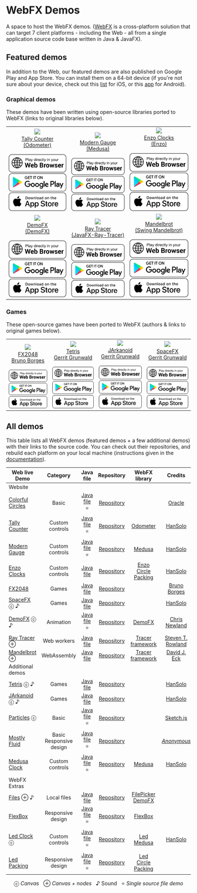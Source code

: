 # WebFX Demos

A space to host the WebFX demos. ([WebFX][webfx-repo] is a cross-platform solution that can target 7 client platforms - including the Web - all from a single application source code base written in Java & JavaFX).

## Featured demos

In addition to the Web, our featured demos are also published on Google Play and App Store. You can install them on a 64-bit device (if you're not sure about your device, check out this [list](https://iosref.com/ram-processor) for iOS, or this [app](https://play.google.com/store/apps/details?id=com.danielpolish.a64bitchecker&hl=en&gl=US) for Android). 

### Graphical demos

These demos have been written using open-source libraries ported to WebFX (links to original libraries below).

<div align="center">
<table>
<tr>

<td align="center" valign="bottom">
    <a href="https://tallycounter.webfx.dev">
        <img src="https://webfx-demos.github.io/webfx-demos-videos/TallyCounter.webp"/><br/>
        Tally Counter<br/><a href="https://github.com/HanSolo/odometer">(Odometer)</a><br/><br/>
        <picture>
          <source media="(prefers-color-scheme: dark)" srcset="browser-play-dark.svg"/>
          <img src="browser-play.svg"/>
        </picture>
    </a><br/>
    <a href="https://play.google.com/store/apps/details?id=dev.webfx.demo.tallycounter">
        <picture>
          <source media="(prefers-color-scheme: dark)" srcset="google-play-dark.svg"/>
          <img src="google-play.svg"/>
        </picture>
    </a>
    <a>
        <picture>
          <source media="(prefers-color-scheme: dark)" srcset="app-store-dark.svg"/>
          <img src="app-store.svg"/>
        </picture>
    </a>
</td>

<td align="center" valign="bottom">
    <a href="https://moderngauge.webfx.dev">
        <img src="https://webfx-demos.github.io/webfx-demos-videos/ModernGauge.webp"/><br/>
        Modern Gauge<br/><a href="https://github.com/HanSolo/Medusa">(Medusa)</a><br/><br/>
        <picture>
          <source media="(prefers-color-scheme: dark)" srcset="browser-play-dark.svg"/>
          <img src="browser-play.svg"/>
        </picture>
    </a><br/>
    <a href="https://play.google.com/store/apps/details?id=dev.webfx.demo.moderngauge">
        <picture>
          <source media="(prefers-color-scheme: dark)" srcset="google-play-dark.svg"/>
          <img src="google-play.svg"/>
        </picture>
    </a>
    <a>
        <picture>
          <source media="(prefers-color-scheme: dark)" srcset="app-store-dark.svg"/>
          <img src="app-store.svg"/>
        </picture>
    </a>
</td>

<td align="center" valign="bottom">
    <a href="https://enzoclocks.webfx.dev">
        <img src="https://webfx-demos.github.io/webfx-demos-videos/EnzoClocks.webp"/><br/>
        Enzo Clocks<br/><a href="https://bitbucket.org/hansolo/enzo/src/master/">(Enzo)</a><br/><br/>
        <picture>
          <source media="(prefers-color-scheme: dark)" srcset="browser-play-dark.svg"/>
          <img src="browser-play.svg"/>
        </picture>
    </a><br/>
    <a href="https://play.google.com/store/apps/details?id=dev.webfx.demo.enzoclocks">
        <picture>
          <source media="(prefers-color-scheme: dark)" srcset="google-play-dark.svg"/>
          <img src="google-play.svg"/>
        </picture>
    </a>
    <a>
        <picture>
          <source media="(prefers-color-scheme: dark)" srcset="app-store-dark.svg"/>
          <img src="app-store.svg"/>
        </picture>
    </a>
</td>

</tr>
<tr>

<td align="center" valign="bottom">
    <a href="https://demofx.webfx.dev">
        <img src="https://webfx-demos.github.io/webfx-demos-videos/DemoFX.webp"/><br/>
        DemoFX<br/><a href="https://github.com/chriswhocodes/DemoFX">(DemoFX)</a><br/><br/>
        <picture>
          <source media="(prefers-color-scheme: dark)" srcset="browser-play-dark.svg"/>
          <img src="browser-play.svg"/>
        </picture>
    </a><br/>
    <a href="https://play.google.com/store/apps/details?id=dev.webfx.demo.demofx">
        <picture>
          <source media="(prefers-color-scheme: dark)" srcset="google-play-dark.svg"/>
          <img src="google-play.svg"/>
        </picture>
    </a>
    <a>
        <picture>
          <source media="(prefers-color-scheme: dark)" srcset="app-store-dark.svg"/>
          <img src="app-store.svg"/>
        </picture>
    </a>
</td>

<td align="center" valign="bottom">
    <a href="https://raytracer.webfx.dev">
        <img src="https://webfx-demos.github.io/webfx-demos-videos/RayTracer.webp"/><br/>
        Ray Tracer<br/><a href="https://github.com/steventrowland/JavaFX-Ray-Tracer">
(JavaFX-Ray-Tracer)</a><br/><br/>
        <picture>
          <source media="(prefers-color-scheme: dark)" srcset="browser-play-dark.svg"/>
          <img src="browser-play.svg"/>
        </picture>
    </a><br/>
    <a href="https://play.google.com/store/apps/details?id=dev.webfx.demo.raytracer">
        <picture>
          <source media="(prefers-color-scheme: dark)" srcset="google-play-dark.svg"/>
          <img src="google-play.svg"/>
        </picture>
    </a>
    <a>
        <picture>
          <source media="(prefers-color-scheme: dark)" srcset="app-store-dark.svg"/>
          <img src="app-store.svg"/>
        </picture>
    </a>
</td>

<td align="center" valign="bottom">
    <a href="https://mandelbrot.webfx.dev">
        <img src="https://webfx-demos.github.io/webfx-demos-videos/Mandelbrot.webp"/><br/>
        Mandelbrot<br/><a href="https://math.hws.edu/eck/js/mandelbrot/java/xMandelbrotSource-1-2/">(Swing Mandelbrot)</a><br/><br/>
        <picture>
          <source media="(prefers-color-scheme: dark)" srcset="browser-play-dark.svg"/>
          <img src="browser-play.svg"/>
        </picture>
    </a><br/>
    <a href="https://play.google.com/store/apps/details?id=dev.webfx.demo.mandelbrot">
        <picture>
          <source media="(prefers-color-scheme: dark)" srcset="google-play-dark.svg"/>
          <img src="google-play.svg"/>
        </picture>
    </a>
    <a>
        <picture>
          <source media="(prefers-color-scheme: dark)" srcset="app-store-dark.svg"/>
          <img src="app-store.svg"/>
        </picture>
    </a>
</td>


</tr>

</table>

</div>

### Games

These open-source games have been ported to WebFX (authors & links to original games below).

<div align="center">
<table>
<tr>

<td align="center" valign="bottom">
    <a href="https://fx2048.webfx.dev">
        <img src="https://webfx-demos.github.io/webfx-demos-videos/FX2048.webp"/><br/>
        FX2048<br/><a href="https://github.com/brunoborges/fx2048">Bruno Borges</a><br/><br/>
        <picture>
          <source media="(prefers-color-scheme: dark)" srcset="browser-play-dark.svg"/>
          <img src="browser-play.svg"/>
        </picture>
    </a><br/>
    <a href="https://play.google.com/store/apps/details?id=dev.webfx.demo.fx2048">
        <picture>
          <source media="(prefers-color-scheme: dark)" srcset="google-play-dark.svg"/>
          <img src="google-play.svg"/>
        </picture>
    </a>
    <a>
        <picture>
          <source media="(prefers-color-scheme: dark)" srcset="app-store-dark.svg"/>
          <img src="app-store.svg"/>
        </picture>
    </a>
</td>

<td align="center" valign="bottom">
    <a href="https://tetris.webfx.dev">
        <img src="https://webfx-demos.github.io/webfx-demos-videos/SpaceFX.webp"/><br/>
        Tetris<br/><a href="https://github.com/HanSolo/tetris">Gerrit Grunwald</a><br/><br/>
        <picture>
          <source media="(prefers-color-scheme: dark)" srcset="browser-play-dark.svg"/>
          <img src="browser-play.svg"/>
        </picture>
    </a><br/>
    <a href="https://play.google.com/store/apps/details?id=dev.webfx.demo.tetris">
        <picture>
          <source media="(prefers-color-scheme: dark)" srcset="google-play-dark.svg"/>
          <img src="google-play.svg"/>
        </picture>
    </a>
    <a>
        <picture>
          <source media="(prefers-color-scheme: dark)" srcset="app-store-dark.svg"/>
          <img src="app-store.svg"/>
        </picture>
    </a>
</td>

<td align="center" valign="bottom">
    <a href="https://jarkanoid.webfx.dev">
        <img src="https://webfx-demos.github.io/webfx-demos-videos/SpaceFX.webp"/><br/>
        JArkanoid<br/><a href="https://github.com/HanSolo/jArkanoid">Gerrit Grunwald</a><br/><br/>
        <picture>
          <source media="(prefers-color-scheme: dark)" srcset="browser-play-dark.svg"/>
          <img src="browser-play.svg"/>
        </picture>
    </a><br/>
    <a href="https://play.google.com/store/apps/details?id=dev.webfx.demo.jarkanoid">
        <picture>
          <source media="(prefers-color-scheme: dark)" srcset="google-play-dark.svg"/>
          <img src="google-play.svg"/>
        </picture>
    </a>
    <a>
        <picture>
          <source media="(prefers-color-scheme: dark)" srcset="app-store-dark.svg"/>
          <img src="app-store.svg"/>
        </picture>
    </a>
</td>

<td align="center" valign="bottom">
    <a href="https://spacefx.webfx.dev">
        <img src="https://webfx-demos.github.io/webfx-demos-videos/SpaceFX.webp"/><br/>
        SpaceFX<br/><a href="https://github.com/HanSolo/SpaceFX">Gerrit Grunwald</a><br/><br/>
        <picture>
          <source media="(prefers-color-scheme: dark)" srcset="browser-play-dark.svg"/>
          <img src="browser-play.svg"/>
        </picture>
    </a><br/>
    <a href="https://play.google.com/store/apps/details?id=dev.webfx.demo.spacefx">
        <picture>
          <source media="(prefers-color-scheme: dark)" srcset="google-play-dark.svg"/>
          <img src="google-play.svg"/>
        </picture>
    </a>
    <a>
        <picture>
          <source media="(prefers-color-scheme: dark)" srcset="app-store-dark.svg"/>
          <img src="app-store.svg"/>
        </picture>
    </a>
</td>

</tr>

</table>

</div>

## All demos

This table lists all WebFX demos (featured demos + a few additional demos) with their links to the source code. You can check out their repositories, and rebuild each platform on your local machine (instructions given in the [documentation](https://docs.webfx.dev/#_building_your_application)).

<div align="center">

| Web live Demo                                         |          Category           |                    Java file                     |                   Repository                    |                                           WebFX library                                            |                                                        Credits                                                        |
|-------------------------------------------------------|:---------------------------:|:------------------------------------------------:|:-----------------------------------------------:|:--------------------------------------------------------------------------------------------------:|:---------------------------------------------------------------------------------------------------------------------:|
| Website                                               |                             |                                                  |                                                 |                                                                                                    |                                                                                                                       |
| [Colorful Circles](https://colorfulcircles.webfx.dev) |            Basic            |  [Java file][webfx-colorfulcircles-code-link] ⭐  |  [Repository][webfx-colorfulcircles-repo-link]  |                                                                                                    |                   [Oracle](https://docs.oracle.com/javafx/2/get_started/ColorfulCircles.java.html)                    |
| [Tally Counter][webfx-tallycounter-demo-link]         |       Custom controls       |   [Java file][webfx-tallycounter-code-link] ⭐    |   [Repository][webfx-tallycounter-repo-link]    |                    [Odometer](https://github.com/webfx-libs/webfx-lib-odometer)                    |                                    [HanSolo](https://github.com/HanSolo/odometer)                                     |
| [Modern Gauge][webfx-moderngauge-demo-link]           |       Custom controls       |    [Java file][webfx-moderngauge-code-link] ⭐    |    [Repository][webfx-moderngauge-repo-link]    |                                     [Medusa][webfx-lib-medusa]                                     |                                     [HanSolo](https://github.com/HanSolo/Medusa)                                      |
| [Enzo Clocks][webfx-enzoclocks-demo-link]             |       Custom controls       |     [Java file][webfx-enzoclocks-code-link]      |    [Repository][webfx-enzoclocks-repo-link]     | [Enzo](https://github.com/webfx-libs/webfx-lib-enzo)<br/>[Circle Packing][webfx-lib-circlepacking] |                               [HanSolo](https://bitbucket.org/hansolo/enzo/src/master/)                               |
| [FX2048][webfx-fx2048-demo-link]                      |            Games            |       [Java file][webfx-fx2048-code-link]        |      [Repository][webfx-fx2048-repo-link]       |                                                                                                    |                                 [Bruno Borges](https://github.com/brunoborges/fx2048)                                 |                                                                           |
| [SpaceFX][webfx-spacefx-demo-link] ⓒ ♪                |            Games            |       [Java file][webfx-spacefx-code-link]       |      [Repository][webfx-spacefx-repo-link]      |                                                                                                    |                                     [HanSolo](https://github.com/HanSolo/SpaceFX)                                     |
| [DemoFX][webfx-demofx-demo-link] ⓒ ♪                  |          Animation          |      [Java file][webfx-demofx-code-link] ⭐       |      [Repository][webfx-demofx-repo-link]       |                                     [DemoFX][webfx-lib-demofx]                                     |                                             [Chris Newland][demofx-repo]                                              |
| [Ray Tracer][webfx-raytracer-demo-link] ⊕             |         Web workers         |      [Java file][webfx-raytracer-code-link]      |     [Repository][webfx-raytracer-repo-link]     |                           [Tracer framework][webfx-lib-tracerframework]                            |                       [Steven T. Rowland](https://github.com/steventrowland/JavaFX-Ray-Tracer)                        | 
| [Mandelbrot][webfx-mandelbrot-demo-link] ⊕            |         WebAssembly         |     [Java file][webfx-mandelbrot-code-link]      |    [Repository][webfx-mandelbrot-repo-link]     |                           [Tracer framework][webfx-lib-tracerframework]                            |                  [David J. Eck](https://math.hws.edu/eck/js/mandelbrot/java/xMandelbrotSource-1-2/)                   |
| Additional demos                                      |                             |                                                  |                                                 |                                                                                                    |                                                                                                                       |
| [Tetris][webfx-tetris-demo-link] ⓒ ♪                  |            Games            |       [Java file][webfx-tetris-code-link]        |      [Repository][webfx-tetris-repo-link]       |                                                                                                    |                                     [HanSolo](https://github.com/HanSolo/tetris)                                      |
| [JArkanoid][webfx-jarkanoid-demo-link] ⓒ ♪            |            Games            |      [Java file][webfx-jarkanoid-code-link]      |     [Repository][webfx-jarkanoid-repo-link]     |                                                                                                    |                                    [HanSolo](https://github.com/HanSolo/jArkanoid)                                    |
| [Particles][webfx-particles-demo-link] ⓒ              |            Basic            |    [Java file️][webfx-particles-code-link] ⭐     |     [Repository][webfx-particles-repo-link]     |                                                                                                    |                       [Sketch.js](https://soulwire.github.io/sketch.js/examples/particles.html)                       |
| [Mostly Fluid][webfx-mostlyfluid-demo-link]           | Basic<br/>Responsive design |    [Java file][webfx-mostlyfluid-code-link] ⭐    |    [Repository][webfx-mostlyfluid-repo-link]    |                                                                                                    |  [*Anonymous*](http://underpop.online.fr/w/web-fundamentals/fundamentals/design-and-ux/responsive/mostly-fluid.html)  |
| [Medusa Clock][webfx-medusaclock-demo-link]           |       Custom controls       |    [Java file][webfx-medusaclock-code-link] ⭐    |    [Repository][webfx-medusaclock-repo-link]    |                                     [Medusa][webfx-lib-medusa]                                     |                                     [HanSolo](https://github.com/HanSolo/Medusa)                                      |                                                   
| WebFX Extras                                          |                             |                                                  |                                                 |                                                                                                    |                                                                                                                       |
| [Files][webfx-files-demo-link] ⊕ ♪                    |         Local files         |        [Java file][webfx-files-code-link]        |       [Repository][webfx-files-repo-link]       |             [FilePicker][webfx-extras-filepicker-link]<br/>[DemoFX][webfx-lib-demofx]              |                                                                                                                       | |
| [FlexBox][webfx-flexbox-demo-link]                    |      Responsive design      |      [Java file][webfx-flexbox-code-link] ⭐      |      [Repository][webfx-flexbox-repo-link]      |                                [FlexBox][webfx-extras-flexbox-link]                                |                                                                                                                       | |
| [Led Clock][webfx-ledclock-demo-link] ⓒ               |       Custom controls       |     [Java file][webfx-ledclock-code-link] ⭐      |     [Repository][webfx-ledclock-repo-link]      |                    [Led][webfx-extras-led-link]<br/>[Medusa][webfx-lib-medusa]                     | [HanSolo](https://github.com/HanSolo/medusa/blob/master/src/main/java/eu/hansolo/medusa/skins/MorphingClockSkin.java) |
| [Led Packing][webfx-ledpacking-demo-link]             |      Responsive design      |    [Java file][webfx-ledpacking-code-link] ⭐     |    [Repository][webfx-ledpacking-repo-link]     |             [Led][webfx-extras-led-link]<br/>[Circle Packing][webfx-lib-circlepacking]             |                                                                                                                       |

  ⓒ *Canvas*   ⊕ *Canvas + nodes*   ♪ Sound   ⭐️ *Single source file demo*

</div>

[webfx-repo]: https://github.com/webfx-project/webfx
[webfx-website]: https://webfx.dev
[webfx-contact]: mailto:info@webfx.dev
[webfx-colorfulcircles-demo-link]: https://colorfulcircles.webfx.dev
[webfx-colorfulcircles-repo-link]: https://github.com/webfx-project/webfx-demo-colorfulcircles
[webfx-colorfulcircles-code-link]: https://github.com/webfx-demos/webfx-demo-colorfulcircles/blob/main/webfx-demo-colorfulcircles-application/src/main/java/dev/webfx/demo/colorfulcircles/ColorfulCircles.java
[webfx-particles-demo-link]: https://particles.webfx.dev
[webfx-particles-repo-link]: https://github.com/webfx-project/webfx-demo-particles
[webfx-particles-code-link]: https://github.com/webfx-demos/webfx-demo-particles/blob/main/webfx-demo-particles-application/src/main/java/dev/webfx/demo/particles/ParticlesApplication.java
[webfx-tallycounter-demo-link]: https://tallycounter.webfx.dev
[webfx-tallycounter-repo-link]: https://github.com/webfx-project/webfx-demo-tallycounter
[webfx-tallycounter-code-link]: https://github.com/webfx-demos/webfx-demo-tallycounter/blob/main/webfx-demo-tallycounter-application/src/main/java/dev/webfx/demo/tallycounter/TallyCounterApplication.java
[webfx-moderngauge-demo-link]: https://moderngauge.webfx.dev
[webfx-moderngauge-repo-link]: https://github.com/webfx-project/webfx-demo-moderngauge
[webfx-moderngauge-code-link]: https://github.com/webfx-demos/webfx-demo-moderngauge/blob/main/webfx-demo-moderngauge-application/src/main/java/dev/webfx/demo/moderngauge/ModernGaugeApplication.java
[webfx-enzoclocks-demo-link]: https://enzoclocks.webfx.dev
[webfx-enzoclocks-code-link]: https://github.com/webfx-demos/webfx-demo-enzoclocks/blob/main/webfx-demo-enzoclocks-application/src/main/java/dev/webfx/demo/enzoclocks/EnzoClocksApplication.java
[webfx-enzoclocks-repo-link]: https://github.com/webfx-project/webfx-demo-enzoclocks
[webfx-fx2048-demo-link]: https://fx2048.webfx.dev
[webfx-fx2048-repo-link]: https://github.com/webfx-project/webfx-demo-fx2048
[webfx-fx2048-code-link]: https://github.com/webfx-demos/webfx-demo-fx2048/blob/main/webfx-demo-fx2048-application/src/main/java/io/fxgame/game2048/Game2048.java
[webfx-fx2048-release-link]: https://github.com/webfx-demos/webfx-demo-fx2048/releases
[webfx-spacefx-demo-link]: https://spacefx.webfx.dev
[webfx-spacefx-code-link]: https://github.com/webfx-demos/webfx-demo-spacefx/blob/main/webfx-demo-spacefx-application/src/main/java/eu/hansolo/spacefx/SpaceFX.java
[webfx-spacefx-repo-link]: https://github.com/webfx-demos/webfx-demo-spacefx
[webfx-tetris-demo-link]: https://tetris.webfx.dev
[webfx-tetris-code-link]: https://github.com/webfx-demos/webfx-demo-tetris/blob/webfx/webfx-demo-tetris-application/src/main/java/eu/hansolo/fx/tetris/Main.java
[webfx-tetris-repo-link]: https://github.com/webfx-demos/webfx-demo-tetris/tree/webfx
[webfx-jarkanoid-demo-link]: https://jarkanoid.webfx.dev
[webfx-jarkanoid-code-link]: https://github.com/webfx-demos/webfx-demo-jarkanoid/blob/webfx/webfx-demo-jarkanoid-application/src/main/java/eu/hansolo/fx/jarkanoid/Main.java
[webfx-jarkanoid-repo-link]: https://github.com/webfx-demos/webfx-demo-jarkanoid/tree/webfx
[webfx-demofx-demo-link]: https://demofx.webfx.dev
[webfx-demofx-repo-link]: https://github.com/webfx-demos/webfx-demo-demofx
[webfx-demofx-code-link]: https://github.com/webfx-demos/webfx-demo-demofx/blob/main/webfx-demo-demofx-application/src/main/java/dev/webfx/demo/demofx/DemoFXApplication.java
[webfx-raytracer-demo-link]: https://raytracer.webfx.dev
[webfx-raytracer-code-link]: https://github.com/webfx-demos/webfx-demo-raytracer/blob/main/webfx-demo-raytracer-application/src/main/java/dev/webfx/demo/raytracer/RayTracerApplication.java
[webfx-raytracer-repo-link]: https://github.com/webfx-project/webfx-demo-raytracer
[webfx-mandelbrot-demo-link]: https://mandelbrot.webfx.dev
[webfx-mandelbrot-code-link]: https://github.com/webfx-demos/webfx-demo-mandelbrot/blob/main/webfx-demo-mandelbrot-application/src/main/java/dev/webfx/demo/mandelbrot/MandelbrotApplication.java
[webfx-mandelbrot-repo-link]: https://github.com/webfx-project/webfx-demo-mandelbrot
[webfx-medusaclock-demo-link]: https://medusaclock.webfx.dev
[webfx-medusaclock-repo-link]: https://github.com/webfx-demos/webfx-demo-medusaclock
[webfx-medusaclock-code-link]: https://github.com/webfx-demos/webfx-demo-medusaclock/blob/main/webfx-demo-medusaclock-application/src/main/java/dev/webfx/demo/medusaclock/MedusaClockApplication.java
[webfx-boundgauge-demo-link]: https://boundgauge.webfx.dev
[webfx-boundgauge-repo-link]: https://github.com/webfx-demos/webfx-demo-boundgauge
[webfx-boundgauge-code-link]: https://github.com/webfx-demos/webfx-demo-boundgauge/blob/main/webfx-demo-boundgauge-application/src/main/java/dev/webfx/demo/boundgauge/BoundGaugeApplication.java
[webfx-mostlyfluid-demo-link]: https://mostlyfluid.webfx.dev
[webfx-mostlyfluid-repo-link]: https://github.com/webfx-demos/webfx-demo-mostlyfluid
[webfx-mostlyfluid-code-link]: https://github.com/webfx-demos/webfx-demo-mostlyfluid/blob/main/webfx-demo-mostlyfluid-application/src/main/java/dev/webfx/demo/mostlyfluid/MostlyFluidApplication.java
[webfx-files-code-link]: https://github.com/webfx-demos/webfx-demo-files/blob/main/webfx-demo-files-application/src/main/java/dev/webfx/demo/files/FilesApplication.java
[webfx-files-demo-link]: https://files.webfx.dev
[webfx-files-repo-link]: https://github.com/webfx-demos/webfx-demo-files
[webfx-extras-filepicker-link]: https://github.com/webfx-project/webfx-extras
[webfx-flexbox-code-link]: https://github.com/webfx-demos/webfx-demo-flexbox/blob/main/webfx-demo-flexbox-application/src/main/java/dev/webfx/demo/flexbox/FlexBoxApplication.java
[webfx-flexbox-demo-link]: https://flexbox.webfx.dev
[webfx-flexbox-repo-link]: https://github.com/webfx-demos/webfx-demo-flexbox
[webfx-extras-flexbox-link]: https://github.com/webfx-project/webfx-extras
[webfx-ledclock-demo-link]: https://ledclock.webfx.dev
[webfx-ledclock-repo-link]: https://github.com/webfx-demos/webfx-demo-ledclock
[webfx-ledclock-code-link]: https://github.com/webfx-demos/webfx-demo-ledclock/blob/main/webfx-demo-ledclock-application/src/main/java/dev/webfx/demo/ledclock/LedClockApplication.java
[webfx-ledpacking-demo-link]: https://ledpacking.webfx.dev
[webfx-ledpacking-repo-link]: https://github.com/webfx-demos/webfx-demo-ledpacking
[webfx-ledpacking-code-link]: https://github.com/webfx-demos/webfx-demo-ledpacking/blob/main/webfx-demo-ledpacking-application/src/main/java/dev/webfx/demo/ledpacking/LedPackingApplication.java
[webfx-extras-led-link]: https://github.com/webfx-project/webfx-extras
[webfx-lib-medusa]: https://github.com/webfx-libs/webfx-lib-medusa
[webfx-lib-circlepacking]: https://github.com/webfx-libs/webfx-lib-circlepacking
[webfx-lib-demofx]: https://github.com/webfx-libs/webfx-lib-demofx
[webfx-lib-tracerframework]: https://github.com/webfx-libs/webfx-lib-tracerframework
[demofx-repo]: https://github.com/chriswhocodes/DemoFX